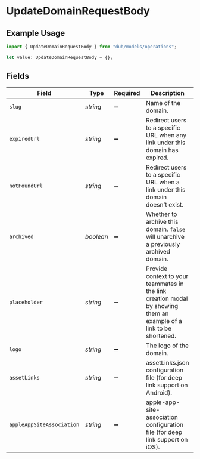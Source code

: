 # UpdateDomainRequestBody

## Example Usage

```typescript
import { UpdateDomainRequestBody } from "dub/models/operations";

let value: UpdateDomainRequestBody = {};
```

## Fields

| Field                                                                                                              | Type                                                                                                               | Required                                                                                                           | Description                                                                                                        | Example                                                                                                            |
| ------------------------------------------------------------------------------------------------------------------ | ------------------------------------------------------------------------------------------------------------------ | ------------------------------------------------------------------------------------------------------------------ | ------------------------------------------------------------------------------------------------------------------ | ------------------------------------------------------------------------------------------------------------------ |
| `slug`                                                                                                             | *string*                                                                                                           | :heavy_minus_sign:                                                                                                 | Name of the domain.                                                                                                | acme.com                                                                                                           |
| `expiredUrl`                                                                                                       | *string*                                                                                                           | :heavy_minus_sign:                                                                                                 | Redirect users to a specific URL when any link under this domain has expired.                                      | https://acme.com/expired                                                                                           |
| `notFoundUrl`                                                                                                      | *string*                                                                                                           | :heavy_minus_sign:                                                                                                 | Redirect users to a specific URL when a link under this domain doesn't exist.                                      | https://acme.com/not-found                                                                                         |
| `archived`                                                                                                         | *boolean*                                                                                                          | :heavy_minus_sign:                                                                                                 | Whether to archive this domain. `false` will unarchive a previously archived domain.                               | false                                                                                                              |
| `placeholder`                                                                                                      | *string*                                                                                                           | :heavy_minus_sign:                                                                                                 | Provide context to your teammates in the link creation modal by showing them an example of a link to be shortened. | https://dub.co/help/article/what-is-dub                                                                            |
| `logo`                                                                                                             | *string*                                                                                                           | :heavy_minus_sign:                                                                                                 | The logo of the domain.                                                                                            |                                                                                                                    |
| `assetLinks`                                                                                                       | *string*                                                                                                           | :heavy_minus_sign:                                                                                                 | assetLinks.json configuration file (for deep link support on Android).                                             |                                                                                                                    |
| `appleAppSiteAssociation`                                                                                          | *string*                                                                                                           | :heavy_minus_sign:                                                                                                 | apple-app-site-association configuration file (for deep link support on iOS).                                      |                                                                                                                    |
